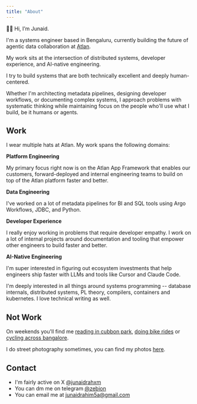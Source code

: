 ```yaml
---
title: "About"
---
```


👋🏻 Hi, I’m Junaid.

I'm a systems engineer based in Bengaluru, currently building the future of agentic data collaboration at [Atlan](https://atlan.com/).

My work sits at the intersection of distributed systems, developer experience, and AI-native engineering.

I try to build systems that are both technically excellent and deeply human-centered.

Whether I'm architecting metadata pipelines, designing developer workflows, or documenting complex systems, I approach problems with systematic thinking while maintaining focus on the people who'll use what I build, be it humans or agents.

## Work

I wear multiple hats at Atlan. My work spans the following domains:

**Platform Engineering**

My primary focus right now is on the Atlan App Framework that enables our customers, forward-deployed and internal engineering teams to build on top of the Atlan platform faster and better.

**Data Engineering**

I've worked on a lot of metadata pipelines for BI and SQL tools using Argo Workflows, JDBC, and Python.

**Developer Experience**

I really enjoy working in problems that require developer empathy. I work on a lot of internal projects around documentation and tooling that empower other engineers to build faster and better.

**AI-Native Engineering**

I'm super interested in figuring out ecosystem investments that help engineers ship faster with LLMs and tools like Cursor and Claude Code.

I'm deeply interested in all things around systems programming -- database internals, distributed systems, PL theory, compilers, containers and kubernetes. I love technical writing as well.

## Not Work

On weekends you'll find me [reading in cubbon park](https://www.instagram.com/cubbonreads/), [doing bike rides](https://www.corner.inc/list/db4aac10-9f0e-461b-bf00-2d785b387bf0) or [cycling across bangalore](https://www.strava.com/athletes/50189743).

I do street photography sometimes, you can find my photos [here](https://unsplash.com/@junaidrahxm).

## Contact

- I'm fairly active on X [@junaidrahxm](https://x.com/junaidrahxm)
- You can dm me on telegram [@zebion](https://t.me/zebion)
- You can email me at [junaidrahim5a@gmail.com](mailto:junaidrahim5a@gmail.com)
